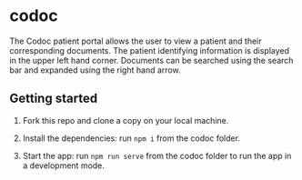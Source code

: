 # codoc

The Codoc patient portal allows the user to view a patient and their corresponding documents. The patient identifying information is displayed in the upper left hand corner. Documents can be searched using the search bar and expanded using the right hand arrow.

## Getting started

1. Fork this repo and clone a copy on your local machine.

2. Install the dependencies: run `npm i` from the codoc folder.

3. Start the app: run `npm run serve` from the codoc folder to run the app in a development mode.


